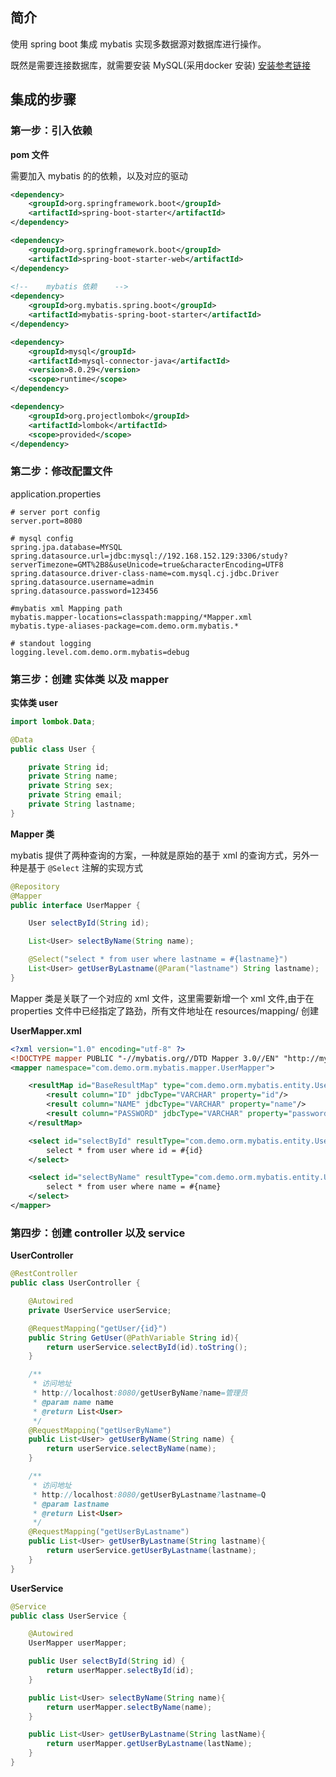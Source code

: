 
## 简介
使用 spring boot 集成 mybatis 实现多数据源对数据库进行操作。

既然是需要连接数据库，就需要安装 MySQL(采用docker 安装) [安装参考链接](https://blog.csdn.net/qq_18948359/article/details/125486934?spm=1001.2014.3001.5502)

## 集成的步骤

### 第一步：引入依赖

**pom 文件**

需要加入 mybatis 的的依赖，以及对应的驱动

```xml
<dependency>
    <groupId>org.springframework.boot</groupId>
    <artifactId>spring-boot-starter</artifactId>
</dependency>

<dependency>
    <groupId>org.springframework.boot</groupId>
    <artifactId>spring-boot-starter-web</artifactId>
</dependency>
        
<!--    mybatis 依赖    -->
<dependency>
    <groupId>org.mybatis.spring.boot</groupId>
    <artifactId>mybatis-spring-boot-starter</artifactId>
</dependency>

<dependency>
    <groupId>mysql</groupId>
    <artifactId>mysql-connector-java</artifactId>
    <version>8.0.29</version>
    <scope>runtime</scope>
</dependency>

<dependency>
    <groupId>org.projectlombok</groupId>
    <artifactId>lombok</artifactId>
    <scope>provided</scope>
</dependency>
```

### 第二步：修改配置文件

application.properties

```properties
# server port config
server.port=8080

# mysql config
spring.jpa.database=MYSQL
spring.datasource.url=jdbc:mysql://192.168.152.129:3306/study?serverTimezone=GMT%2B8&useUnicode=true&characterEncoding=UTF8
spring.datasource.driver-class-name=com.mysql.cj.jdbc.Driver
spring.datasource.username=admin
spring.datasource.password=123456

#mybatis xml Mapping path
mybatis.mapper-locations=classpath:mapping/*Mapper.xml
mybatis.type-aliases-package=com.demo.orm.mybatis.*

# standout logging
logging.level.com.demo.orm.mybatis=debug
```

### 第三步：创建 实体类 以及 mapper

**实体类 user**

```java
import lombok.Data;

@Data
public class User {

    private String id;
    private String name;
    private String sex;
    private String email;
    private String lastname;
}
```

**Mapper 类**

mybatis 提供了两种查询的方案，一种就是原始的基于 xml 的查询方式，另外一种是基于 `@Select` 注解的实现方式

```java
@Repository
@Mapper
public interface UserMapper {

    User selectById(String id);

    List<User> selectByName(String name);

    @Select("select * from user where lastname = #{lastname}")
    List<User> getUserByLastname(@Param("lastname") String lastname);
}
```

Mapper 类是关联了一个对应的 xml 文件，这里需要新增一个 xml 文件,由于在 properties 文件中已经指定了路劲，所有文件地址在 resources/mapping/ 创建

**UserMapper.xml**
```xml
<?xml version="1.0" encoding="utf-8" ?>
<!DOCTYPE mapper PUBLIC "-//mybatis.org//DTD Mapper 3.0//EN" "http://mybatis.org/dtd/mybatis-3-mapper.dtd">
<mapper namespace="com.demo.orm.mybatis.mapper.UserMapper">

    <resultMap id="BaseResultMap" type="com.demo.orm.mybatis.entity.User">
        <result column="ID" jdbcType="VARCHAR" property="id"/>
        <result column="NAME" jdbcType="VARCHAR" property="name"/>
        <result column="PASSWORD" jdbcType="VARCHAR" property="password"/>
    </resultMap>

    <select id="selectById" resultType="com.demo.orm.mybatis.entity.User">
        select * from user where id = #{id}
    </select>

    <select id="selectByName" resultType="com.demo.orm.mybatis.entity.User">
        select * from user where name = #{name}
    </select>
</mapper>
```

### 第四步：创建 controller 以及 service

**UserController**

```java
@RestController
public class UserController {

    @Autowired
    private UserService userService;

    @RequestMapping("getUser/{id}")
    public String GetUser(@PathVariable String id){
        return userService.selectById(id).toString();
    }

    /**
     * 访问地址
     * http://localhost:8080/getUserByName?name=管理员
     * @param name name
     * @return List<User>
     */
    @RequestMapping("getUserByName")
    public List<User> getUserByName(String name) {
        return userService.selectByName(name);
    }

    /**
     * 访问地址
     * http://localhost:8080/getUserByLastname?lastname=Q
     * @param lastname
     * @return List<User>
     */
    @RequestMapping("getUserByLastname")
    public List<User> getUserByLastname(String lastname){
        return userService.getUserByLastname(lastname);
    }
}
```

**UserService**
```java
@Service
public class UserService {

    @Autowired
    UserMapper userMapper;

    public User selectById(String id) {
        return userMapper.selectById(id);
    }

    public List<User> selectByName(String name){
        return userMapper.selectByName(name);
    }

    public List<User> getUserByLastname(String lastName){
        return userMapper.getUserByLastname(lastName);
    }
}
```